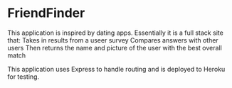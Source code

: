 # FriendFinder

This application is inspired by dating apps. 
Essentially it is a full stack site that:
  Takes in results from a useer survey 
  Compares answers with other users 
  Then returns the name and picture of the user with the best overall match

This application uses Express to handle routing 
and is deployed to Heroku for testing. 

